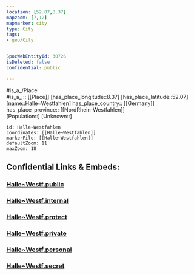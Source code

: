 ```yaml
---
location: [52.07,8.37] 
mapzoom: [7,12] 
mapmarker: city 
type: City
tags:
- geo/City


SpocWebEntityId: 30726
isDeleted: false
confidential: public

---
```

#is_a_/Place  
#is_a_ :: [[Place]] 
[has_place_longitude::8.37] 
[has_place_latitude::52.07] 
[name::Halle~Westfahlen] 
has_place_country:: [[Germany]]  
has_place_province:: [[NordRhein-Westfahlen]]  
[Population::] 
[Unknown::] 


```leaflet
id: Halle~Westfahlen
coordinates: [[Halle~Westfahlen]] 
markerFile: [[Halle~Westfahlen]] 
defaultZoom: 11 
maxZoom: 18
```


## Confidential Links & Embeds: 

### [Halle~Westf.public](/_public/\Earth\Continent\Europe\Europe~Central\Germany\Germany~West\Nordrhein-Westfalen\counties~NW\Gütersloh\cities~GüterslohHalle~Westf.public.md) 

### [Halle~Westf.internal](/_internal/\Earth\Continent\Europe\Europe~Central\Germany\Germany~West\Nordrhein-Westfalen\counties~NW\Gütersloh\cities~GüterslohHalle~Westf.internal.md) 

### [Halle~Westf.protect](/_protect/\Earth\Continent\Europe\Europe~Central\Germany\Germany~West\Nordrhein-Westfalen\counties~NW\Gütersloh\cities~GüterslohHalle~Westf.protect.md) 

### [Halle~Westf.private](/_private/\Earth\Continent\Europe\Europe~Central\Germany\Germany~West\Nordrhein-Westfalen\counties~NW\Gütersloh\cities~GüterslohHalle~Westf.private.md) 

### [Halle~Westf.personal](/_personal/\Earth\Continent\Europe\Europe~Central\Germany\Germany~West\Nordrhein-Westfalen\counties~NW\Gütersloh\cities~GüterslohHalle~Westf.personal.md) 

### [Halle~Westf.secret](/_secret/\Earth\Continent\Europe\Europe~Central\Germany\Germany~West\Nordrhein-Westfalen\counties~NW\Gütersloh\cities~GüterslohHalle~Westf.secret.md)

